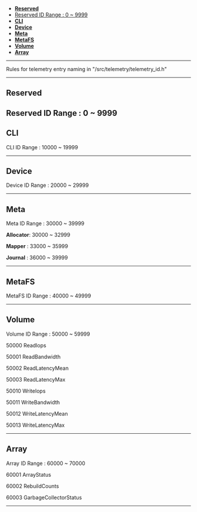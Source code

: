 - [**Reserved**](#reserved)
- [Reserved ID Range : 0 ~ 9999](#reserved-id-range--0--9999)
- [**CLI**](#cli)
- [**Device**](#device)
- [**Meta**](#meta)
- [**MetaFS**](#metafs)
- [**Volume**](#volume)
- [**Array**](#array)

---
Rules for telemetry entry naming in "/src/telemetry/telemetry_id.h"

---
## **Reserved**
Reserved ID Range : 0 ~ 9999
---
## **CLI**
CLI ID Range : 10000 ~ 19999

---

## **Device**
Device ID Range : 20000 ~ 29999

---

## **Meta**
Meta ID Range : 30000 ~ 39999

**Allocator**: 30000 ~ 32999

**Mapper**   : 33000 ~ 35999

**Journal**  : 36000 ~ 39999

---

## **MetaFS**
MetaFS ID Range : 40000 ~ 49999

---

## **Volume**
Volume ID Range : 50000 ~ 59999

50000 ReadIops

50001 ReadBandwidth

50002 ReadLatencyMean

50003 ReadLatencyMax

50010 WriteIops

50011 WriteBandwidth

50012 WriteLatencyMean

50013 WriteLatencyMax

---

## **Array**
Array ID Range : 60000 ~ 70000

60001 ArrayStatus

60002 RebuildCounts

60003 GarbageCollectorStatus

---
